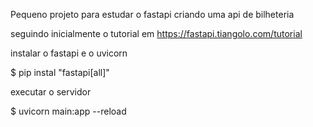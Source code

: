 Pequeno projeto para estudar o fastapi criando uma api de bilheteria

seguindo inicialmente o tutorial em https://fastapi.tiangolo.com/tutorial

instalar o fastapi e o uvicorn

$ pip instal "fastapi[all]"

executar o servidor

$ uvicorn main:app --reload
